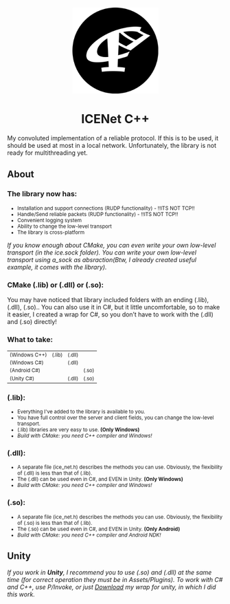   
<p align="center">
  <img src="https://github.com/larty77/ice_net/blob/master/.git_logo.png" alt="logo" width="200" height="200">
</p>

<h1 align="center" tabindex="-1" dir="auto"><a class="anchor" aria-hidden="true"></a>ICENet C++</h1>

My convoluted implementation of a reliable protocol. If this is to be used, it should be used at most in a local network. Unfortunately, the library is not ready for multithreading yet. 

<h2 tabindex="-1" dir="auto"><a class="anchor" aria-hidden="true"></a>About</h2>

<h3>The library now has:</h3>

<ul>
  <li style="font-size: smaller;">Installation and support connections (RUDP functionality) - !!ITS NOT TCP!!</li>
  <li style="font-size: smaller;">Handle/Send reliable packets (RUDP functionality) - !!ITS NOT TCP!!</li>
  <li style="font-size: smaller;">Convenient logging system</li>
  <li style="font-size: smaller;">Ability to change the low-level transport</li>
  <li style="font-size: smaller;">The library is cross-platform</li>
</ul>

<i>If you know enough about CMake, you can even write your own low-level transport (in the ice.sock folder). You can write your own low-level transport using a_sock as absraction(Btw, I already created useful example, it comes with the library).</i>

<h3>CMake (.lib) or (.dll) or (.so): </h3>

You may have noticed that library included folders with an ending (.lib), (.dll), (.so).. You can also use it in C#, but it little uncomfortable, so to make it easier, I created a wrap for C#, so you don’t have to work with the (.dll) and (.so) directly!

<h3>What to take: </h3>
<table>
  <tr>
    <td style="font-size: smaller;">(Windows C++)</td>
    <td style="font-size: smaller;">(.lib)</td>
    <td style="font-size: smaller;">(.dll)</td>
    <td style="font-size: smaller;"> </td>
  </tr>
  <tr>
    <td style="font-size: smaller;">(Windows C#)</td>
    <td style="font-size: smaller;">  </td>
    <td style="font-size: smaller;">(.dll)</td>
    <td style="font-size: smaller;">  </td>
  </tr>
  <tr>
    <td style="font-size: smaller;">(Android C#)</td>
    <td style="font-size: smaller;">  </td>
    <td style="font-size: smaller;">  </td>
    <td style="font-size: smaller;">(.so)</td>
  </tr>
  <tr>
    <td style="font-size: smaller;">(Unity C#)</td>
    <td style="font-size: smaller;">  </td>
    <td style="font-size: smaller;">(.dll)</td>
    <td style="font-size: smaller;">(.so)</td>
  </tr>
</table>

<h3>(.lib): </h3>

<ul>
  <li style="font-size: smaller;">Everything I've added to the library is available to you.</li>
  <li style="font-size: smaller;">You have full control over the server and client fields, you can change the low-level transport.</li>
  <li style="font-size: smaller;">(.lib) libraries are very easy to use. <strong>(Only Windows)</strong></li>
  <li style="font-size: smaller;"><i>Build with CMake: you need C++ compiler and Windows!</i></li>
</ul>

<h3>(.dll): </h3>

<ul>
  <li style="font-size: smaller;">A separate file (ice_net.h) describes the methods you can use. Obviously, the flexibility of (.dll) is less than that of (.lib).</li>
  <li style="font-size: smaller;">The (.dll) can be used even in C#, and EVEN in Unity. <strong>(Only Windows)</strong></li>
  <li style="font-size: smaller;"><i>Build with CMake: you need C++ compiler and Windows!</i></li>
</ul>

<h3>(.so): </h3>

<ul>
  <li style="font-size: smaller;">A separate file (ice_net.h) describes the methods you can use. Obviously, the flexibility of (.so) is less than that of (.lib).</li>
  <li style="font-size: smaller;">The (.so) can be used even in C#, and EVEN in Unity. <strong>(Only Android)</strong></li>
  <li style="font-size: smaller;"><i>Build with CMake: you need C++ compiler and Android NDK!</i></li>
</ul>

<h2 tabindex="-1" dir="auto"><a class="anchor" aria-hidden="true"></a>Unity</h2>

<i>If you work in <strong>Unity</strong>, I recommend you to use (.so) and (.dll) at the same time (for correct operation they must be in Assets/Plugins). To work with C# and C++, use P/Invoke, or just <a href = "https://github.com/larty77/ice_net/releases/tag/master_release">Download</a> my wrap for unity, in which I did this work.</i>
